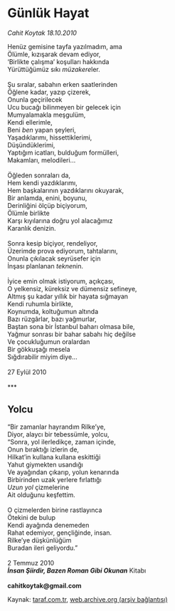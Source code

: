 # Günlük Hayat

*Cahit Koytak 18.10.2010*

<div class="yazi"><p>Henüz gemisine tayfa yazılmadım, ama <br/>Ölümle, kızışarak devam ediyor, <br/>‘Birlikte çalışma’ koşulları hakkında <br/>Yürüttüğümüz sıkı <i>müzakere</i>ler.   <br/><br/>Şu sıralar, sabahın erken saatlerinden <br/>Öğlene kadar, yazıp çizerek, <br/>Onunla geçirilecek <br/>Ucu bucağı bilinmeyen bir gelecek için <br/>Mumyalamakla meşgulüm, <br/>Kendi ellerimle, <br/>Beni <i>ben</i> yapan şeyleri, <br/>Yaşadıklarımı, hissettiklerimi,   <br/>Düşündüklerimi,   <br/>Yaptığım icatları, bulduğum formülleri,   <br/>Makamları, melodileri...   <br/><br/>Öğleden sonraları da, <br/>Hem kendi yazdıklarımı, <br/>Hem başkalarının yazdıklarını okuyarak, <br/>Bir anlamda, enini, boyunu, <br/>Derinliğini ölçüp biçiyorum, <br/>Ölümle birlikte <br/>Karşı kıyılarına doğru yol alacağımız <br/>Karanlık denizin.   <br/><br/>Sonra kesip biçiyor, rendeliyor, <br/>Üzerimde prova ediyorum, tahtalarını, <br/>Onunla çıkılacak seyrüsefer için <br/>İnşası planlanan <i>tekne</i>nin.   <br/><br/>İyice emin olmak istiyorum, açıkçası, <br/>O yelkensiz, küreksiz ve dümensiz sefineye, <br/>Altmış şu kadar yıllık bir hayata sığmayan <br/>Kendi ruhumla birlikte, <br/>Koynumda, koltuğumun altında <br/>Bazı rüzgârlar, bazı yağmurlar, <br/>Baştan sona bir İstanbul baharı olmasa bile,   <br/>Yağmur sonrası bir bahar sabahı hiç değilse <br/>Ve çocukluğumun oralardan   <br/>Bir gökkuşağı mesela   <br/>Sığdırabilir miyim diye...     <br/><br/>27 Eylül 2010   <br/><br/>***     </p>
<h2>Yolcu</h2>
<p>“Bir zamanlar hayrandım Rilke’ye, <br/>Diyor, alaycı bir tebessümle, yolcu, <br/>“Sonra, yol ilerledikçe, zaman içinde, <br/>Onun bıraktığı izlerin de, <br/>Hilkat’in kullana kullana eskittiği <br/>Yahut giymekten usandığı <br/>Ve ayağından çıkarıp, yolun kenarında <br/>Birbirinden uzak yerlere fırlattığı <i><br/>Uzun yol</i> çizmelerine <br/>Ait olduğunu keşfettim.   <br/><br/>O çizmelerden birine rastlayınca <br/>Ötekini de bulup   <br/>Kendi ayağında denemeden <br/>Rahat edemiyor, gençliğinde, insan. <br/>Rilke’ye düşkünlüğüm <br/>Buradan ileri geliyordu.”   <br/><br/>2 Temmuz 2010 <b><i></i></b>  <b><i><br/>İnsan Şiirdir, </i></b><b><i>Bazen Roman Gibi Okunan</i></b> Kitabı<b><i></i></b><b><br/><br/>cahitkoytak@gmail.com</b></p></div>

Kaynak: [taraf.com.tr](http://www.taraf.com.tr:80/cahit-koytak/makale-gunluk-hayat.htm), [web.archive.org (arşiv bağlantısı)](http://web.archive.org/web/20101020142055/http://www.taraf.com.tr:80/cahit-koytak/makale-gunluk-hayat.htm)
